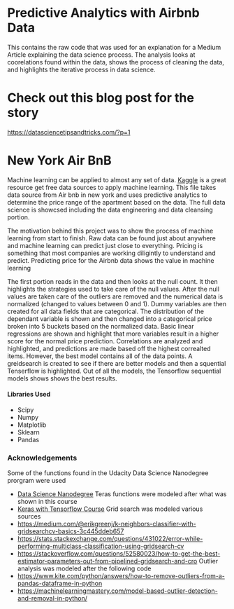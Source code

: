 
# Predictive Analytics with Airbnb Data

This contains the raw code that was used for an explanation for a Medium Article explaining the data science process. The analysis looks at coorelations found within the data, shows the process of cleaning the data, and highlights the iterative process in data science. 

# Check out this blog post for the story 

https://datasciencetipsandtricks.com/?p=1

# New York Air BnB

Machine learning can be applied to almost any set of data. [Kaggle](https://www.kaggle.com/) is a great resource get free data sources to apply machine learning. This file takes data source from Air bnb in new york and uses predictive analytics to determine the price range of the apartment based on the data. The full data science is showcsed including the data engineering and data cleansing portion.

The motivation behind this project was to show the process of machine learning from start to finish. Raw data can be found just about anywhere and machine learning can predict just close to everything. Pricing is something that most companies are working diligintly to understand and predict. Predicting price for the Airbnb data shows the value in machine learning

The first portion reads in the data and then looks at the null count. It then highlights the strategies used to take care of the null values. After the null values are taken care of the outliers are removed and the numerical data is normalized (changed to values between 0 and 1). Dummy variables are then created for all data fields that are categorical. The distribution of the dependant variable is shown and then changed into a categorical price broken into 5 buckets based on the normalized data. Basic linear regressions are shown and highlight that more variables result in a higher score for the normal price prediction. Correlations are analyzed and highlighted, and predictions are made based off the highest correalted items. However, the best model contains all of the data points. A greidsearch is created to see if there are better models and then a squential Tenserflow is highlighted. Out of all the models, the Tensorflow sequential models shows shows the best results.

#### Libraries Used
* Scipy
* Numpy
* Matplotlib
* Sklearn
* Pandas

### Acknowledgements
Some of the functions found in the Udacity Data Science Nanodegree prorgram were used
* [Data Science Nanodegree](https://www.udacity.com/course/data-scientist-nanodegree--nd025)
Teras functions were modeled after what was shown in this course
* [Keras with Tensorflow Course](https://www.youtube.com/watch?v=qFJeN9V1ZsI)
Grid search was modeled various sources
* https://medium.com/@erikgreenj/k-neighbors-classifier-with-gridsearchcv-basics-3c445ddeb657
* https://stats.stackexchange.com/questions/431022/error-while-performing-multiclass-classification-using-gridsearch-cv
* https://stackoverflow.com/questions/52580023/how-to-get-the-best-estimator-parameters-out-from-pipelined-gridsearch-and-cro
Outlier analysis was modeled after the following code
* https://www.kite.com/python/answers/how-to-remove-outliers-from-a-pandas-dataframe-in-python
* https://machinelearningmastery.com/model-based-outlier-detection-and-removal-in-python/

